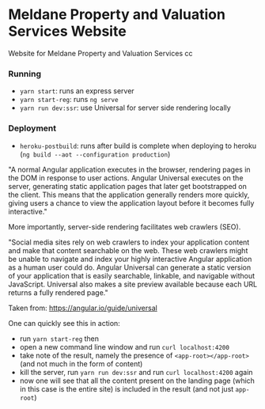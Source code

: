 # Meldane Property and Valuation Services Website
Website for Meldane Property and Valuation Services cc

### Running
- `yarn start`: runs an express server
- `yarn start-reg`: runs `ng serve`
- `yarn run dev:ssr`: use Universal for server side rendering locally

### Deployment
- `heroku-postbuild`: runs after build is complete when deploying to heroku (`ng build --aot --configuration production`)

"A normal Angular application executes in the browser, rendering pages in the DOM in response to user actions. Angular Universal 
executes on the server, generating static application pages that later get bootstrapped on the client. This means that the 
application generally renders more quickly, giving users a chance to view the application layout before it becomes fully interactive."

More importantly, server-side rendering facilitates web crawlers (SEO).

"Social media sites rely on web crawlers to index your application content and make that content searchable on the web. These web 
crawlers might be unable to navigate and index your highly interactive Angular application as a human user could do.
Angular Universal can generate a static version of your application that is easily searchable, linkable, and navigable without 
JavaScript. Universal also makes a site preview available because each URL returns a fully rendered page."

Taken from: https://angular.io/guide/universal

One can quickly see this in action:
- run `yarn start-reg` then
- open a new command line window and run `curl localhost:4200`
- take note of the result, namely the presence of `<app-root></app-root>` (and not much in the form of content)
- kill the server, run `yarn run dev:ssr` and run `curl localhost:4200` again
- now one will see that all the content present on the landing page (which in this case is the entire 
  site) is included in the result (and not just `app-root`)
